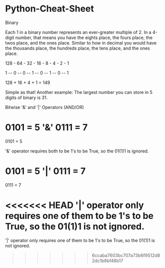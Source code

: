 # Python-Cheat-Sheet

Binary
 
Each 1 in a binary number represents an ever-greater multiple of 2. In a 4-digit number, that means you have the eights place, the fours place, the twos place, and the ones place. Similar to how in decimal you would have the thousands place, the hundreds place, the tens place, and the ones place.

128 - 64 - 32 - 16 - 8 - 4 - 2 - 1

1 --  0  -- 0  -- 1  -- 0  -- 1  -- 0 --  1

128 + 16 + 4 + 1 = 149

Simple as that! Another example: The largest number you can store in 5 digits of binary is 31.


Bitwise '&' and '|' Operators (AND/OR)

0101 = 5
'&'
0111 = 7
=
0101 = 5

'&' operator requires both to be 1's to be True, so the 01(1)1 is ignored.

0101 = 5
'|'
0111 = 7
=
0111 = 7

<<<<<<< HEAD
'|' operator only requires one of them to be 1's to be True, so the 01(1)1 is not ignored.
=======
'|' operator only requires one of them to be 1's to be True, so the 01(1)1 is not ignored.
>>>>>>> 6ccaba7603bc707a73b6f9512d82dc1b8bf48b17

